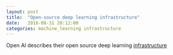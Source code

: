 ```yaml
---
layout: post
title:  "Open-source deep learning infrastructure"
date:   2016-08-31 20:12:00
categories: machine_learning infrastructure 
---
```


Open AI describes their open source deep learning [infrastructure](https://openai.com/blog/infrastructure-for-deep-learning)
